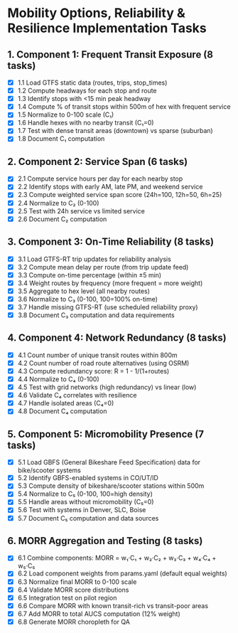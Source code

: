 # Mobility Options, Reliability & Resilience Implementation Tasks

## 1. Component 1: Frequent Transit Exposure (8 tasks)

- [x] 1.1 Load GTFS static data (routes, trips, stop_times)
- [x] 1.2 Compute headways for each stop and route
- [x] 1.3 Identify stops with <15 min peak headway
- [x] 1.4 Compute % of transit stops within 500m of hex with frequent service
- [x] 1.5 Normalize to 0-100 scale (C₁)
- [x] 1.6 Handle hexes with no nearby transit (C₁=0)
- [x] 1.7 Test with dense transit areas (downtown) vs sparse (suburban)
- [x] 1.8 Document C₁ computation

## 2. Component 2: Service Span (6 tasks)

- [x] 2.1 Compute service hours per day for each nearby stop
- [x] 2.2 Identify stops with early AM, late PM, and weekend service
- [x] 2.3 Compute weighted service span score (24h=100, 12h=50, 6h=25)
- [x] 2.4 Normalize to C₂ (0-100)
- [x] 2.5 Test with 24h service vs limited service
- [x] 2.6 Document C₂ computation

## 3. Component 3: On-Time Reliability (8 tasks)

- [x] 3.1 Load GTFS-RT trip updates for reliability analysis
- [x] 3.2 Compute mean delay per route (from trip update feed)
- [x] 3.3 Compute on-time percentage (within ±5 min)
- [x] 3.4 Weight routes by frequency (more frequent = more weight)
- [x] 3.5 Aggregate to hex level (all nearby routes)
- [x] 3.6 Normalize to C₃ (0-100, 100=100% on-time)
- [x] 3.7 Handle missing GTFS-RT (use scheduled reliability proxy)
- [x] 3.8 Document C₃ computation and data requirements

## 4. Component 4: Network Redundancy (8 tasks)

- [x] 4.1 Count number of unique transit routes within 800m
- [x] 4.2 Count number of road route alternatives (using OSRM)
- [x] 4.3 Compute redundancy score: R = 1 - 1/(1+routes)
- [x] 4.4 Normalize to C₄ (0-100)
- [x] 4.5 Test with grid networks (high redundancy) vs linear (low)
- [x] 4.6 Validate C₄ correlates with resilience
- [x] 4.7 Handle isolated areas (C₄=0)
- [x] 4.8 Document C₄ computation

## 5. Component 5: Micromobility Presence (7 tasks)

- [x] 5.1 Load GBFS (General Bikeshare Feed Specification) data for bike/scooter systems
- [x] 5.2 Identify GBFS-enabled systems in CO/UT/ID
- [x] 5.3 Compute density of bikeshare/scooter stations within 500m
- [x] 5.4 Normalize to C₅ (0-100, 100=high density)
- [x] 5.5 Handle areas without micromobility (C₅=0)
- [x] 5.6 Test with systems in Denver, SLC, Boise
- [x] 5.7 Document C₅ computation and data sources

## 6. MORR Aggregation and Testing (8 tasks)

- [x] 6.1 Combine components: MORR = w₁·C₁ + w₂·C₂ + w₃·C₃ + w₄·C₄ + w₅·C₅
- [x] 6.2 Load component weights from params.yaml (default equal weights)
- [x] 6.3 Normalize final MORR to 0-100 scale
- [x] 6.4 Validate MORR score distributions
- [x] 6.5 Integration test on pilot region
- [x] 6.6 Compare MORR with known transit-rich vs transit-poor areas
- [x] 6.7 Add MORR to total AUCS computation (12% weight)
- [x] 6.8 Generate MORR choropleth for QA
